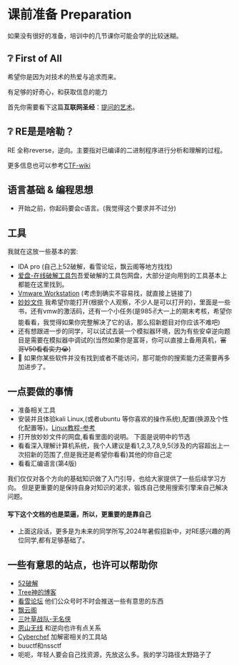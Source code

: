 # 课前准备 Preparation
如果没有很好的准备，培训中的几节课你可能会学的比较迷糊。

## :grey_question: First of All
希望你是因为对技术的热爱与追求而来。

有足够的好奇心，和获取信息的能力

首先你需要看下这篇**互联网圣经**：[提问的艺术](https://how-to-ask.natro92.fun/)。

## :grey_question: RE是是啥勒？
RE 全称reverse，逆向。主要指对已编译的二进制程序进行分析和理解的过程。

更多信息也可以参考[CTF-wiki](https://ctf-wiki.org/reverse/introduction/)

## 语言基础 & 编程思想
- 开始之前，你起码要会c语言。(我觉得这个要求并不过分)
## 工具
我就在这放一些基本的罢:

- IDA pro (自己上52破解，看雪论坛，飘云阁等地方找找)
- [爱盘-在线破解工具包](https://down.52pojie.cn/)吾爱破解的工具包网盘，大部分逆向用到的工具基本上都能在这里找到。
- [Vmware Workstation](https://softwareupdate.vmware.com/cds/vmw-desktop/ws/17.5.2/23775571/windows/core/VMware-workstation-17.5.2-23775571.exe.tar) (考虑到确实不容易找，就直接上链接了) 
- [妙妙文件](https://drive.google.com/drive/folders/1L2TQ8rgXnlKK5hOkxinGWEtqQQ6NqRV0)  我希望你能打开(根据个人观察，不少人是可以打开的)，里面是一些书，还有vmw的激活码，还有一个小任务(是985✌大一上的期末考核，希望你能看看，我觉得如果你完整解决了它的话，那么招新题目对你应该不难吧)
- 还有想跟进一步的同学，可以试试去装一个模拟器环境，因为有些安卓逆向题目是需要在模拟器中调试的(当然如果你是富哥，你可以直接上备用真机，~~富哥V50看看实力😭~~)
- :stop_sign: 如果你某些软件并没有找到或者不能访问，那可能你的搜索能力还需要再多加进步了。

## 一点要做的事情
- 准备相关工具
- 安装并且体验kali Linux,(或者ubuntu 等你喜欢的操作系统),配置(换源及个性化配置等)。[Linux教程-参考](https://www.runoob.com/w3cnote/linux-common-command-2.html)
- 打开放妙妙文件的网盘,看看里面的说明。
  下面是说明中的节选
- 看看深入理解计算机系统，我个人建议是看1,2,3,7,8,9,5(涉及的内容超出上一次招新的范围了,但是我还是希望你看看)其他的你自己定
- 看看汇编语言(第4版)

我们仅仅对各个方向的基础知识做了入门引导，也给大家提供了一些后续学习方向。
但是更重要的是保持自身对知识的渴求，锻炼自己使用搜索引擎来自己解决问题。

#### 写下这个文档的也是菜逼，所以，更重要的是靠自己

- 上面这段话，更多是为未来的同学所写,2024年暑假招新中，对RE感兴趣的两位同学,都有足够基础了。
## 一些有意思的站点，也许可以帮助你
- [52破解](https://52pojie.cn/)
- [Tree神的博客](https://treesec.cn/)
- [看雪论坛](https://bbs.kanxue.com/) 他们公众号时不时会推送一些有意思的东西
- [飘云阁](https://www.chinapyg.com/)
- [三叶草战队-无名侠](https://space.bilibili.com/7761039)
- [恩山无线](https://right.com.cn) 和逆向也许有点关系
- [Cyberchef](https://gchq.github.io/CyberChef/) 加解密相关的工具站
- buuctf和nssctf
- 呃呃，年轻人要会自己找资源，先放这么多。我的学习路径太野路子了
